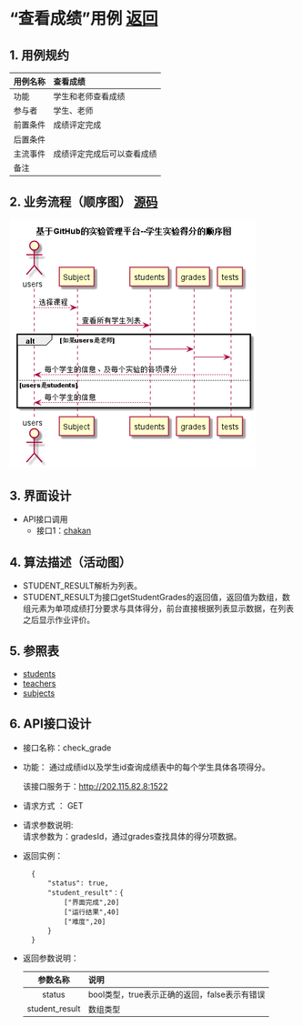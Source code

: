 # “查看成绩”用例 [返回](./README.md)
## 1. 用例规约


|用例名称|查看成绩|
|-------|:-------------|
|功能|学生和老师查看成绩|
|参与者|学生、老师|
|前置条件|成绩评定完成|
|后置条件| |
|主流事件|成绩评定完成后可以查看成绩 |
|备注| |

## 2. 业务流程（顺序图） [源码](./chakan.puml)
![](../chakan.png) 

## 3. 界面设计
- API接口调用
    - 接口1：[chakan](../接口/ck.md) 
    
## 4. 算法描述（活动图）

- STUDENT_RESULT解析为列表。
- STUDENT_RESULT为接口getStudentGrades的返回值，返回值为数组，数组元素为单项成绩打分要求与具体得分，前台直接根据列表显示数据，在列表之后显示作业评价。

## 5. 参照表

- [students](../Database.md)
- [teachers](../Database.md)
- [subjects](../Database.md)

## 6. API接口设计

- 接口名称：check_grade
    
- 功能：
    通过成绩id以及学生id查询成绩表中的每个学生具体各项得分。
    
    该接口服务于：http://202.115.82.8:1522
    

- 请求方式 ：
    GET  

- 请求参数说明:        
    请求参数为：gradesId，通过grades查找具体的得分项数据。
    
- 返回实例：

        {
            "status": true,
            "student_result"：{
                ["界面完成",20]
                ["运行结果",40]
                ["难度",20]
            }
        }
  
- 返回参数说明：    
 
  |参数名称|说明|
  |:---------:|:--------------------------------------------------------|      
  |status|bool类型，true表示正确的返回，false表示有错误|
  |student_result|数组类型|